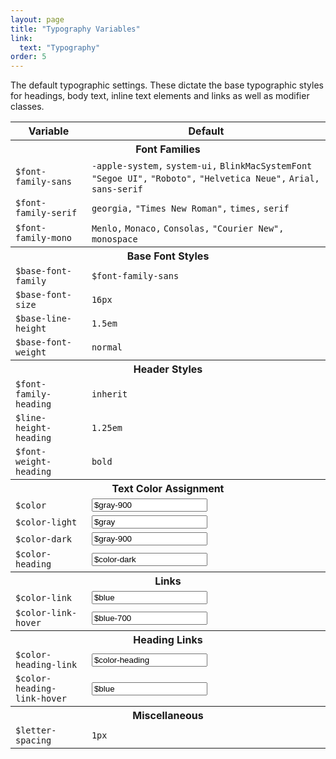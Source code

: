 ```yaml
---
layout: page
title: "Typography Variables"
link:
  text: "Typography"
order: 5
---
```


The default typographic settings. These dictate the base typographic styles for headings, body text, inline text elements and links as well as modifier classes.

<table class="table table-docs">
  <tr>
    <th>Variable</th>
    <th>Default</th>
  </tr>

  <tr>
    <th colspan="2">Font Families</th>
  </tr>
  <tr>
    <td><code>$font-family-sans</code></td>
    <td>
      <code>-apple-system,</code>
      <code>system-ui,</code>
      <code>BlinkMacSystemFont</code>
      <code>"Segoe UI",</code>
      <code>"Roboto",</code>
      <code>"Helvetica Neue",</code>
      <code>Arial,</code>
      <code>sans-serif</code>
    </td>
  </tr>
  <tr>
    <td><code>$font-family-serif</code></td>
    <td>
      <code>georgia,</code>
      <code>"Times New Roman",</code>
      <code>times,</code> <code>serif</code>
    </td>
  </tr>
  <tr>
    <td><code>$font-family-mono</code></td>
    <td><code>Menlo,</code>
      <code>Monaco,</code>
      <code>Consolas,</code>
      <code>"Courier New",</code>
      <code>monospace</code>
    </td>
  </tr>

  <tr>
    <th colspan="3">Base Font Styles</th>
  </tr>
  <tr>
    <td><code>$base-font-family</code></td>
    <td><code>$font-family-sans</code></td>
  </tr>
  <tr>
    <td><code>$base-font-size</code></td>
    <td><code>16px</code></td>
  </tr>
  <tr>
    <td><code>$base-line-height</code></td>
    <td><code>1.5em</code></td>
  </tr>
  <tr>
    <td><code>$base-font-weight</code></td>
    <td><code>normal</code></td>
  </tr>

  <tr>
    <th colspan="3">Header Styles</th>
  </tr>
  <tr>
    <td><code>$font-family-heading</code></td>
    <td><code>inherit</code></td>
  </tr>
  <tr>
    <td><code>$line-height-heading</code></td>
    <td><code>1.25em</code></td>
  </tr>
  <tr>
    <td><code>$font-weight-heading</code></td>
    <td><code>bold</code></td>
  </tr>

  <tr>
    <th colspan="3">Text Color Assignment</th>
  </tr>
  <tr>
    <td><code>$color</code></td>
    <td>
      <div class="swatch-wrap">
        <span class="swatch bg-color"></span>
        <input type="text" class="input swatch-value" onclick="this.select()" value="$gray-900" readonly="">
      </div>
    </td>
  </tr>
  <tr>
    <td><code>$color-light</code></td>
    <td>
      <div class="swatch-wrap">
        <span class="swatch bg-color-light"></span>
        <input type="text" class="input swatch-value" onclick="this.select()" value="$gray" readonly="">
      </div>
    </td>
  </tr>
  <tr>
    <td><code>$color-dark</code></td>
    <td>
      <div class="swatch-wrap">
        <span class="swatch bg-color-dark"></span>
        <input type="text" class="input swatch-value" onclick="this.select()" value="$gray-900" readonly="">
      </div>
    </td>
  </tr>
  <tr>
    <td><code>$color-heading</code></td>
    <td>
      <div class="swatch-wrap">
        <span class="swatch bg-color-heading"></span>
        <input type="text" class="input swatch-value" onclick="this.select()" value="$color-dark" readonly="">
      </div>
    </td>
  </tr>

  <tr>
    <th colspan="3">Links</th>
  </tr>
  <tr>
    <td><code>$color-link</code></td>
    <td>
      <div class="swatch-wrap">
        <span class="swatch bg-color-link"></span>
        <input type="text" class="input swatch-value" onclick="this.select()" value="$blue" readonly="">
      </div>
    </td>
  </tr>
  <tr>
    <td><code>$color-link-hover</code></td>
    <td>
      <div class="swatch-wrap">
        <span class="swatch bg-color-link-hover"></span>
        <input type="text" class="input swatch-value" onclick="this.select()" value="$blue-700" readonly="">
      </div>
    </td>
  </tr>

  <tr>
    <th colspan="3">Heading Links</th>
  </tr>
  <tr>
    <td><code>$color-heading-link</code></td>
    <td>
      <div class="swatch-wrap">
        <span class="swatch bg-color-heading-link"></span>
        <input type="text" class="input swatch-value" onclick="this.select()" value="$color-heading" readonly="">
      </div>
    </td>
  </tr>
  <tr>
    <td><code>$color-heading-link-hover</code></td>
    <td>
      <div class="swatch-wrap">
        <span class="swatch bg-color-heading-link-hover"></span>
        <input type="text" class="input swatch-value" onclick="this.select()" value="$blue" readonly="">
      </div>
    </td>
  </tr>

  <tr>
    <th colspan="3">Miscellaneous</th>
  </tr>
  <tr>
    <td><code>$letter-spacing</code></td>
    <td><code>1px</code></td>
  </tr>
</table>
